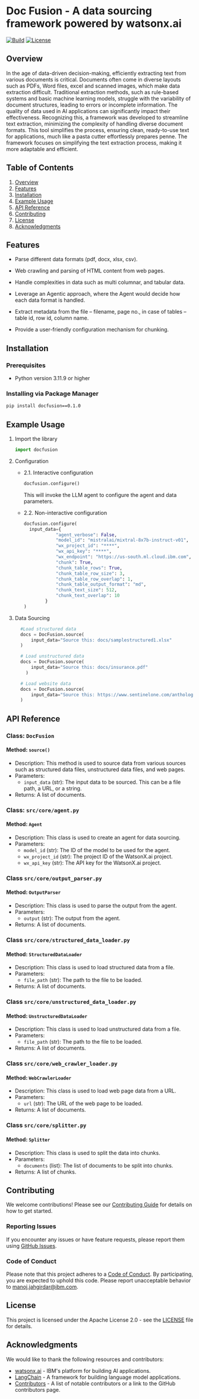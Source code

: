 # Doc Fusion - A data sourcing framework powered by watsonx.ai

[![Build](https://img.shields.io/badge/build-0.1.0-green.svg)](/)
[![License](https://img.shields.io/badge/license-APACHE_2.0-blue.svg)](LICENSE)

## Overview

In the age of data-driven decision-making, efficiently extracting text from various documents is critical. Documents often come in diverse layouts such as PDFs, Word files, excel and scanned images, which make data extraction difficult. Traditional extraction methods, such as rule-based systems and basic machine learning models, struggle with the variability of document structures, leading to errors or incomplete information. The quality of data used in AI applications can significantly impact their effectiveness. Recognizing this, a framework was developed to streamline text extraction, minimizing the complexity of handling diverse document formats. This tool simplifies the process, ensuring clean, ready-to-use text for applications, much like a pasta cutter effortlessly prepares penne. The framework focuses on simplifying the text extraction process, making it more adaptable and efficient.

## Table of Contents

1. [Overview](#overview)
2. [Features](#features)
3. [Installation](#installation)
4. [Example Usage](#example-usage)
5. [API Reference](#api-reference)
6. [Contributing](#contributing)
7. [License](#license)
8. [Acknowledgments](#acknowledgments)

## Features

- Parse different data formats (pdf, docx, xlsx, csv).

- Web crawling and parsing of HTML content from web pages.

- Handle complexities in data such as multi columnar, and tabular data.

- Leverage an Agentic approach, where the Agent would decide how each data format is handled.

- Extract metadata from the file – filename, page no., in case of tables – table id, row id, column name.  

- Provide a user-friendly configuration mechanism for chunking.

## Installation

### Prerequisites

- Python version 3.11.9 or higher

### Installing via Package Manager

```bash
pip install docfusion==0.1.0
```

## Example Usage

1. Import the library

    ```python
    import docfusion
    ```

2. Configuration

    - 2.1. Interactive configuration

        ```python
        docfusion.configure()
        ```

        This will invoke the LLM agent to configure the agent and data parameters.

    - 2.2. Non-interactive configuration

        ```python
        docfusion.configure(
          input_data={
                    "agent_verbose": False,
                    "model_id": "mistralai/mixtral-8x7b-instruct-v01",
                    "wx_project_id": "****",
                    "wx_api_key": "****",
                    "wx_endpoint": "https://us-south.ml.cloud.ibm.com",
                    "chunk": True,
                    "chunk_table_rows": True,
                    "chunk_table_row_size": 3,
                    "chunk_table_row_overlap": 1,
                    "chunk_table_output_format": "md",
                    "chunk_text_size": 512,
                    "chunk_text_overlap": 10
                }
        )
        ```

3. Data Sourcing

    ```python
      #Load structured data
      docs = DocFusion.source(
          input_data="Source this: docs/samplestructured1.xlsx"
      )
    ```

    ```python
      # Load unstructured data
      docs = DocFusion.source(
          input_data="Source this: docs/insurance.pdf"
        )
    ```

    ```python
      # Load website data
      docs = DocFusion.source(
          input_data="Source this: https://www.sentinelone.com/anthology/8base/"
      )

    ```

## API Reference

### Class: `DocFusion`

#### Method: `source()`

- Description: This method is used to source data from various sources such as structured data files, unstructured data files, and web pages.
- Parameters:
  - `input_data` (str): The input data to be sourced. This can be a file path, a URL, or a string.
- Returns: A list of documents.

### Class: `src/core/agent.py`

#### Method: `Agent`

- Description: This class is used to create an agent for data sourcing.
- Parameters:
  - `model_id` (str): The ID of the model to be used for the agent.
  - `wx_project_id` (str): The project ID of the WatsonX.ai project.
  - `wx_api_key` (str): The API key for the WatsonX.ai project.

### Class `src/core/output_parser.py`

#### Method: `OutputParser`

- Description: This class is used to parse the output from the agent.
- Parameters:
  - `output` (str): The output from the agent.
- Returns: A list of documents.

### Class `src/core/structured_data_loader.py`

#### Method: `StructuredDataLoader`

- Description: This class is used to load structured data from a file.
- Parameters:
  - `file_path` (str): The path to the file to be loaded.
- Returns: A list of documents.

### Class `src/core/unstructured_data_loader.py`

#### Method: `UnstructuredDataLoader`

- Description: This class is used to load unstructured data from a file.
- Parameters:
  - `file_path` (str): The path to the file to be loaded.
- Returns: A list of documents.

### Class `src/core/web_crawler_loader.py`

#### Method: `WebCrawlerLoader`

- Description: This class is used to load web page data from a URL.
- Parameters:
  - `url` (str): The URL of the web page to be loaded.
- Returns: A list of documents.

### Class `src/core/splitter.py`

#### Method: `Splitter`

- Description: This class is used to split the data into chunks.
- Parameters:
  - `documents` (list): The list of documents to be split into chunks.
- Returns: A list of chunks.

## Contributing

We welcome contributions! Please see our [Contributing Guide](CONTRIBUTING.md) for details on how to get started.

### Reporting Issues

If you encounter any issues or have feature requests, please report them using [GitHub Issues](https://github.com/IBM/doc-fusion/issues).

### Code of Conduct

Please note that this project adheres to a [Code of Conduct](CODE_OF_CONDUCT.md). By participating, you are expected to uphold this code. Please report unacceptable behavior to [manoj.jahgirdar@ibm.com](mailto:manoj.jahgirdar@ibm.com).

## License

This project is licensed under the Apache License 2.0 - see the [LICENSE](LICENSE) file for details.

## Acknowledgments

We would like to thank the following resources and contributors:

- [watsonx.ai](https://www.ibm.com/products/watsonx-ai) - IBM's platform for building AI applications.
- [LangChain](https://python.langchain.com/v0.1/docs/getting_started/introduction/) - A framework for building language model applications.
- [Contributors](https://github.com/IBM/doc-fusion/graphs/contributors) - A list of notable contributors or a link to the GitHub contributors page.
